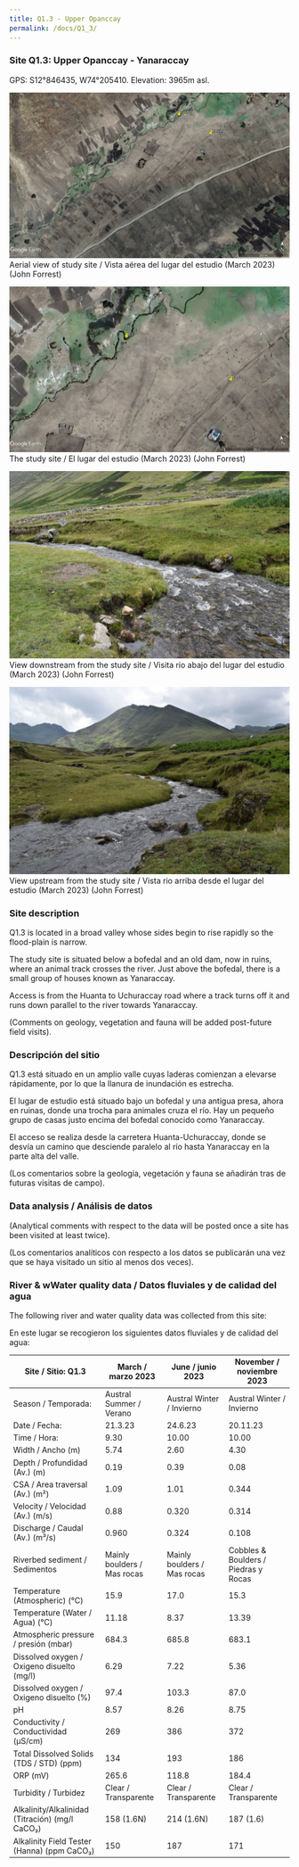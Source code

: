 ```yaml
---
title: Q1.3 - Upper Opanccay
permalink: /docs/Q1_3/
---
```



### Site Q1.3: Upper Opanccay - Yanaraccay

GPS: S12°846435, W74°205410. 
Elevation: 3965m asl.


![Q1.3](/assets/sites/Q1.3.jpg)
Aerial view of study site / Vista aérea del lugar del estudio (March 2023) (John Forrest)


![Q1.3site](/assets/sites/Q1.3site.jpg)
The study site / El lugar del estudio (March 2023) (John Forrest)


![Q1.3downstream](/assets/sites/Q1.3downstream.jpg)
View downstream from the study site / Visita rio abajo del lugar del estudio (March 2023) (John Forrest)


![Q1.3upstream](/assets/sites/Q1.3upstream.jpg)
View upstream from the study site / Vista rio arriba desde el lugar del estudio (March 2023) (John Forrest)


### Site description

Q1.3 is located in a broad valley whose sides begin to rise rapidly so the flood-plain is narrow. 

The study site is situated below a bofedal and an old dam, now in ruins, where an animal track crosses the river. Just above the bofedal, there is a small group of houses known as Yanaraccay.

Access is from the Huanta to Uchuraccay road where a track turns off it and runs down parallel to the river towards Yanaraccay.

(Comments on geology, vegetation and fauna will be added post-future field visits).


### Descripción del sitio

Q1.3 está situado en un amplio valle cuyas laderas comienzan a elevarse rápidamente, por lo que la llanura de inundación es estrecha. 

El lugar de estudio está situado bajo un bofedal y una antigua presa, ahora en ruinas, donde una trocha para animales cruza el río. Hay un pequeño grupo de casas justo encima del bofedal conocido como Yanaraccay.

El acceso se realiza desde la carretera Huanta-Uchuraccay, donde se desvía un camino que desciende paralelo al río hasta Yanaraccay en la parte alta del valle.

(Los comentarios sobre la geología, vegetación y fauna se añadirán tras de futuras visitas de campo).


### Data analysis / Análisis de datos

(Analytical comments with respect to the data will be posted once a site has been visited at least twice).

(Los comentarios analíticos con respecto a los datos se publicarán una vez que se haya visitado un sitio al menos dos veces).


### River & wWater quality data / Datos fluviales y de calidad del agua

The following river and water quality data was collected from this site:

En este lugar se recogieron los siguientes datos fluviales y de calidad del agua:

|     Site / Sitio: Q1.3                                   |     March / marzo 2023             |     June / junio 2023              |     November / noviembre 2023               |
|----------------------------------------------------------|------------------------------------|------------------------------------|---------------------------------------------|
|     Season / Temporada:                                  |     Austral Summer / Verano        |     Austral Winter / Invierno      |     Austral Winter / Invierno               |
|     Date / Fecha:                                        |     21.3.23                        |     24.6.23                        |     20.11.23                                |
|     Time / Hora:                                         |     9.30                           |     10.00                          |     10.00                                   |
|     Width / Ancho (m)                                    |     5.74                           |     2.60                           |     4.30                                    |
|     Depth / Profundidad (Av.) (m)                        |     0.19                           |     0.39                           |     0.08                                    |
|     CSA / Area traversal (Av.) (m²)                      |     1.09                           |     1.01                           |     0.344                                   |
|     Velocity / Velocidad    (Av.) (m/s)                  |     0.88                           |     0.320                          |     0.314                                   |
|     Discharge / Caudal (Av.) (m³/s)                      |     0.960                          |     0.324                          |     0.108                                   |
|     Riverbed sediment / Sedimentos                       |     Mainly boulders / Mas rocas    |     Mainly boulders / Mas rocas    |     Cobbles & Boulders / Piedras y Rocas    |
|     Temperature (Atmospheric) (°C)                       |     15.9                           |     17.0                           |     15.3                                    |
|     Temperature (Water / Agua) (°C)                      |     11.18                          |     8.37                           |     13.39                                   |
|     Atmospheric pressure / presión (mbar)                |     684.3                          |     685.8                          |     683.1                                   |
|     Dissolved oxygen /   Oxigeno disuelto (mg/l)         |     6.29                           |     7.22                           |     5.36                                    |
|     Dissolved oxygen / Oxigeno disuelto (%)              |     97.4                           |     103.3                          |     87.0                                    |
|     pH                                                   |     8.57                           |     8.26                           |     8.75                                    |
|     Conductivity / Conductividad (µS/cm)                 |     269                            |     386                            |     372                                     |
|     Total Dissolved Solids (TDS / STD)  (ppm)            |     134                            |     193                            |     186                                     |
|     ORP (mV)                                             |     265.6                          |     118.8                          |     184.4                                   |
|     Turbidity / Turbidez                                 |     Clear / Transparente           |     Clear / Transparente           |     Clear / Transparente                    |
|     Alkalinity/Alkalinidad   (Titración) (mg/l CaCO₃)    |     158 (1.6N)                     |     214 (1.6N)                     |     187 (1.6)                               |
|     Alkalinity Field Tester (Hanna) (ppm CaCO₃)          |     150                            |     187                            |     171                                     |


